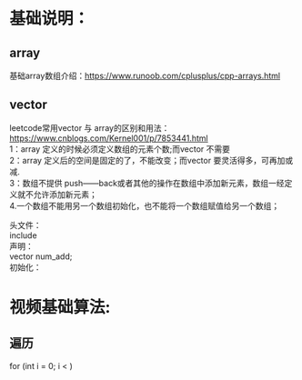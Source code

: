 # 基础说明：  
## array
基础array数组介绍：https://www.runoob.com/cplusplus/cpp-arrays.html   
## vector
leetcode常用vector 与 array的区别和用法： https://www.cnblogs.com/Kernel001/p/7853441.html   
1：array 定义的时候必须定义数组的元素个数;而vector 不需要   
2：array 定义后的空间是固定的了，不能改变；而vector 要灵活得多，可再加或减.     
3：数组不提供 push——back或者其他的操作在数组中添加新元素，数组一经定义就不允许添加新元素；    
4.一个数组不能用另一个数组初始化，也不能将一个数组赋值给另一个数组；    

头文件：    
include <vector>   
声明：     
vector<int> num_add;       
初始化：       



# 视频基础算法:

## 遍历
for (int i = 0; i < )

